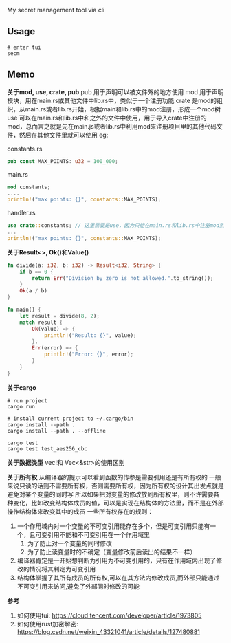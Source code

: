 My secret management tool via cli
## Usage
```shell
# enter tui
secm
```

## Memo
**关于mod, use, crate, pub**
pub 用于声明可以被文件外的地方使用
mod 用于声明模块，用在main.rs或其他文件中lib.rs中，类似于一个注册功能
crate 是mod的组织，从main.rs或者lib.rs开始，根据main和lib.rs中的mod注册，形成一个mod树
use 可以在main.rs和lib.rs中和之外的文件中使用，用于导入crate中注册的mod，总而言之就是先在main.js或者lib.rs中利用mod来注册项目里的其他代码文件，然后在其他文件里就可以使用
eg:

constants.rs
```rust
pub const MAX_POINTS: u32 = 100_000;
```

main.rs
```rust
mod constants;
....
println!("max points: {}", constants::MAX_POINTS);
```

handler.rs
```rust
use crate::constants; // 这里需要是use，因为只能在main.rs和lib.rs中注册mod到crate里
...
println!("max points: {}", constants::MAX_POINTS);
```

**关于Result<>, Ok()和Value()**
```rust
fn divide(a: i32, b: i32) -> Result<i32, String> {
    if b == 0 {
        return Err("Division by zero is not allowed.".to_string());
    }
    Ok(a / b)
}

fn main() {
    let result = divide(8, 2);
    match result {
        Ok(value) => {
            println!("Result: {}", value);
        },
        Err(error) => {
            println!("Error: {}", error);
        }
    }
}
```

**关于cargo**
```shell
# run project
cargo run

# install current project to ~/.cargo/bin
cargo install --path .
cargo install --path . --offline

cargo test
cargo test test_aes256_cbc
```

**关于数据类型**
vec!和 Vec<&str>的使用区别

**关于所有权**
从编译器的提示可以看到函数的传参是需要引用还是有所有权的
一般来说只读的话则不需要所有权，否则需要所有权，因为所有权的设计其出发点就是避免对某个变量的同时写
所以如果把对变量的修改放到所有权里，则不许需要各种变化，比如改变结构体成员的值，可以是实现在结构体的方法里，而不是在外部操作结构体来改变其中的成员
一些所有权存在的规则：
1. 一个作用域内对一个变量的不可变引用能存在多个，但是可变引用只能有一个，且可变引用不能和不可变引用在一个作用域里
   1. 为了防止对一个变量的同时修改
   2. 为了防止读变量时的不确定（变量修改前后读出的结果不一样）
2. 编译器肯定是一开始想判断为引用为不可变引用的，只有在作用域内出现了修改的情况将其判定为可变引用
3. 结构体掌握了其所有成员的所有权,可以在其方法内修改成员,而外部只能通过不可变引用来访问,避免了外部同时修改的可能

**参考**
1. 如何使用tui: https://cloud.tencent.com/developer/article/1973805
2. 如何使用rust加密解密: https://blog.csdn.net/weixin_43321041/article/details/127480881